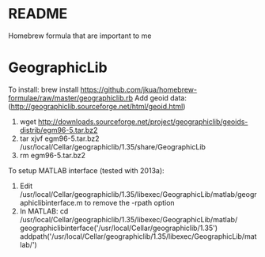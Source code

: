 # README #

Homebrew formula that are important to me

GeographicLib
=============
To install: brew install https://github.com/jkua/homebrew-formulae/raw/master/geographiclib.rb
Add geoid data: (http://geographiclib.sourceforge.net/html/geoid.html)
1) wget http://downloads.sourceforge.net/project/geographiclib/geoids-distrib/egm96-5.tar.bz2
2) tar xjvf egm96-5.tar.bz2 /usr/local/Cellar/geographiclib/1.35/share/GeographicLib
3) rm egm96-5.tar.bz2

To setup MATLAB interface (tested with 2013a): 
1) Edit /usr/local/Cellar/geographiclib/1.35/libexec/GeographicLib/matlab/geographiclibinterface.m
   to remove the -rpath option
2) In MATLAB:
     cd /usr/local/Cellar/geographiclib/1.35/libexec/GeographicLib/matlab/
     geographiclibinterface('/usr/local/Cellar/geographiclib/1.35')
     addpath('/usr/local/Cellar/geographiclib/1.35/libexec/GeographicLib/matlab/')
